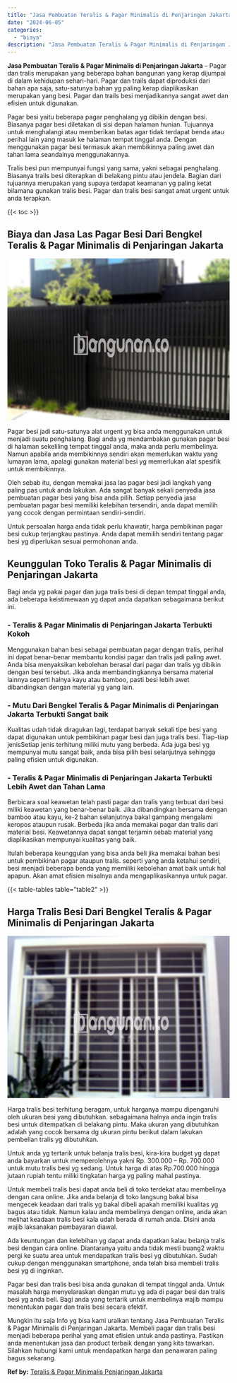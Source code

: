 ```yaml
---
title: "Jasa Pembuatan Teralis & Pagar Minimalis di Penjaringan Jakarta"
date: "2024-06-05"
categories: 
  - "biaya"
description: "Jasa Pembuatan Teralis & Pagar Minimalis di Penjaringan Jakarta. Mungkin itu saja Info yg bisa kami uraikan tentang Jasa Pembuatan Teralis & Pagar Minimalis..."
---
```


**Jasa Pembuatan Teralis & Pagar Minimalis di Penjaringan Jakarta** – Pagar dan tralis merupakan yang beberapa bahan bangunan yang kerap dijumpai di dalam kehidupan sehari-hari. Pagar dan trails dapat diproduksi dari bahan apa saja, satu-satunya bahan yg paling kerap diaplikasikan merupakan yang besi. Pagar dan trails besi menjadikannya sangat awet dan efisien untuk digunakan.

Pagar besi yaitu beberapa pagar penghalang yg dibikin dengan besi. Biasanya pagar besi diletakan di sisi depan halaman hunian. Tujuannya untuk menghalangi atau memberikan batas agar tidak terdapat benda atau perihal lain yang masuk ke halaman tempat tinggal anda. Dengan menggunakan pagar besi termasuk akan membikinnya paling awet dan tahan lama seandainya menggunakannya.

Tralis besi pun mempunyai fungsi yang sama, yakni sebagai penghalang. Biasanya trails besi diterapkan di belakang pintu atau jendela. Bagian dari tujuannya merupakan yang supaya terdapat keamanan yg paling ketat bilamana gunakan tralis besi. Pagar dan tralis besi sangat amat urgent untuk anda terapkan.

{{< toc >}}

## Biaya dan Jasa Las Pagar Besi Dari Bengkel Teralis & Pagar Minimalis di Penjaringan Jakarta

![Jasa Pembuatan Teralis & Pagar Minimalis di Penjaringan Jakarta](/images/pagar-minimalis-murah-33.png)

Pagar besi jadi satu-satunya alat urgent yg bisa anda menggunakan untuk menjadi suatu penghalang. Bagi anda yg mendambakan gunakan pagar besi di halaman sekeliling tempat tinggal anda, maka anda perlu membelinya. Namun apabila anda membikinnya sendiri akan memerlukan waktu yang lumayan lama, apalagi gunakan material besi yg memerlukan alat spesifik untuk membikinnya.

Oleh sebab itu, dengan memakai jasa las pagar besi jadi langkah yang paling pas untuk anda lakukan. Ada sangat banyak sekali penyedia jasa pembuatan pagar besi yang bisa anda pilih. Setiap penyedia jasa pembuatan pagar besi memiliki kelebihan tersendiri, anda dapat memilih yang cocok dengan permintaan sendiri-sendiri.

Untuk persoalan harga anda tidak perlu khawatir, harga pembikinan pagar besi cukup terjangkau pastinya. Anda dapat memilih sendiri tentang pagar besi yg diperlukan sesuai permohonan anda.

## Keunggulan Toko Teralis & Pagar Minimalis di Penjaringan Jakarta

Bagi anda yg pakai pagar dan juga tralis besi di depan tempat tinggal anda, ada beberapa keistimewaan yg dapat anda dapatkan sebagaimana berikut ini.

### \- Teralis & Pagar Minimalis di Penjaringan Jakarta Terbukti Kokoh

Menggunakan bahan besi sebagai pembuatan pagar dengan tralis, perihal ini dapat benar-benar membantu kondisi pagar dan tralis jadi paling awet. Anda bisa menyaksikan kebolehan berasal dari pagar dan tralis yg dibikin dengan besi tersebut. Jika anda membandingkannya bersama material lainnya seperti halnya kayu atau bamboo, pasti besi lebih awet dibandingkan dengan material yg yang lain.

### \- Mutu Dari Bengkel Teralis & Pagar Minimalis di Penjaringan Jakarta Terbukti Sangat baik

Kualitas udah tidak diragukan lagi, terdapat banyak sekali tipe besi yang dapat digunakan untuk pembikinan pagar besi dan juga tralis besi. Tiap-tiap jenisSetiap jenis terhitung miliki mutu yang berbeda. Ada juga besi yg mempunyai mutu sangat baik, anda bisa pilih besi selanjutnya sehingga paling efisien untuk digunakan.

### \- Teralis & Pagar Minimalis di Penjaringan Jakarta Terbukti Lebih Awet dan Tahan Lama

Berbicara soal keawetan telah pasti pagar dan tralis yang terbuat dari besi miliki keawetan yang benar-benar baik. Jika dibandingkan bersama dengan bamboo atau kayu, ke-2 bahan selanjutnya bakal gampang mengalami keropos ataupun rusak. Berbeda jika anda memakai pagar dan tralis dari material besi. Keawetannya dapat sangat terjamin sebab material yang diaplikasikan mempunyai kualitas yang baik.

Itulah beberapa keunggulan yang bisa anda beli jika memakai bahan besi untuk pembikinan pagar ataupun tralis. seperti yang anda ketahui sendiri, besi menjadi beberapa benda yang memiliki kebolehan amat baik untuk hal apapun. Akan amat efisien misalnya anda mengaplikasikannya untuk pagar.

{{< table-tables table="table2" >}}

## Harga Tralis Besi Dari Bengkel Teralis & Pagar Minimalis di Penjaringan Jakarta

![Jasa Pembuatan Teralis & Pagar Minimalis di Penjaringan Jakarta](/images/teralis-minimalis-murah-10.png)

Harga tralis besi terhitung beragam, untuk harganya mampu dipengaruhi oleh ukuran besi yang dibutuhkan. sebagaimana halnya anda ingin tralis besi untuk ditempatkan di belakang pintu. Maka ukuran yang dibutuhkan adalah yang cocok bersama dg ukuran pintu berikut dalam lakukan pembelian tralis yg dibutuhkan.

Untuk anda yg tertarik untuk belanja tralis besi, kira-kira budget yg dapat anda bayarkan untuk memperolehnya yakni Rp. 300.000 – Rp. 700.000 untuk mutu tralis besi yg sedang. Untuk harga di atas Rp.700.000 hingga jutaan rupiah tentu miliki tingkatan harga yg paling mahal pastinya.

Untuk membeli tralis besi dapat anda beli di toko terdekat atau membelinya dengan cara online. Jika anda belanja di toko langsung bakal bisa mengecek keadaan dari tralis yg bakal dibeli apakah memiliki kualitas yg bagus atau tidak. Namun kalau anda membelinya dengan online, anda akan melihat keadaan tralis besi kala udah berada di rumah anda. Disini anda wajib laksanakan pembayaran diawal.

Ada keuntungan dan kelebihan yg dapat anda dapatkan kalau belanja tralis besi dengan cara online. Diantaranya yaitu anda tidak mesti buang2 waktu pergi ke suatu area untuk mendapatkan tralis besi yg dibutuhkan. Sudah cukup dengan menggunakan smartphone, anda telah bisa membeli tralis besi yg di inginkan.

Pagar besi dan tralis besi bisa anda gunakan di tempat tinggal anda. Untuk masalah harga menyelaraskan dengan mutu yg ada di pagar besi dan tralis besi yg anda beli. Bagi anda yang tertarik untuk membelinya wajib mampu menentukan pagar dan tralis besi secara efektif.

Mungkin itu saja Info yg bisa kami uraikan tentang Jasa Pembuatan Teralis & Pagar Minimalis di Penjaringan Jakarta. Membeli pagar dan tralis besi menjadi beberapa perihal yang amat efisien untuk anda pastinya. Pastikan anda menentukan jasa dan product terbaik dengan yang kita tawarkan. Silahkan hubungi kami untuk mendapatkan harga dan penawaran paling bagus sekarang.

**Ref by:** [Teralis & Pagar Minimalis Penjaringan Jakarta](https://id.wikipedia.org/wiki/Teralis)
